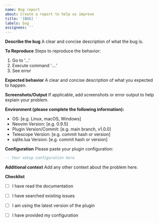 ```yaml
---
name: Bug report
about: Create a report to help us improve
title: '[BUG] '
labels: bug
assignees: ''
---
```


**Describe the bug**
A clear and concise description of what the bug is.

**To Reproduce**
Steps to reproduce the behavior:
1. Go to '...'
2. Execute command '....'
3. See error

**Expected behavior**
A clear and concise description of what you expected to happen.

**Screenshots/Output**
If applicable, add screenshots or error output to help explain your problem.

**Environment (please complete the following information):**
 - OS: [e.g. Linux, macOS, Windows]
 - Neovim Version: [e.g. 0.9.5]
 - Plugin Version/Commit: [e.g. main branch, v1.0.0]
 - Telescope Version: [e.g. commit hash or version]
 - sqlite.lua Version: [e.g. commit hash or version]

**Configuration**
Please paste your plugin configuration:
```lua
-- Your setup configuration here
```

**Additional context**
Add any other context about the problem here.

**Checklist**
- [ ] I have read the documentation
- [ ] I have searched existing issues
- [ ] I am using the latest version of the plugin
- [ ] I have provided my configuration

